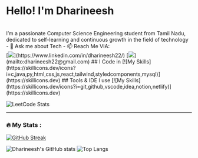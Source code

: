 # Hello! I'm Dharineesh
<br/>
I’m a passionate Computer Science Engineering student from Tamil Nadu, dedicated to self-learning and continuous growth in the field of technology
- 💬 Ask me about Tech
- 📫 Reach Me VIA:
 <br/>  [<img src="https://img.shields.io/badge/LinkedIn-0077B5?style=for-the-badge&logo=linkedin&logoColor=white" />](https://www.linkedin.com/in/dharineesh22/) [<img src="https://img.shields.io/badge/Gmail-D14836?style=for-the-badge&logo=gmail&logoColor=white" />](mailto:dharineesh22@gmail.com)
## I Code in
[![My Skills](https://skillicons.dev/icons?i=c,java,py,html,css,js,react,tailwind,styledcomponents,mysql)](https://skillicons.dev)
## Tools & IDE I use
[![My Skills](https://skillicons.dev/icons?i=git,github,vscode,idea,notion,netlify)](https://skillicons.dev)

<br>


![LeetCode Stats](https://leetcard.jacoblin.cool/Dharineeshcse?theme=dark&font=Roboto%20Flex&ext=heatmap)

---
### :fire: My Stats :

[![GitHub Streak](https://streak-stats.demolab.com?user=Dharineeshcse&theme=highcontrast&hide_border=true&border_radius=15)](https://git.io/streak-stats)

![Dharineesh's GitHub stats](https://github-readme-stats.vercel.app/api?username=Dharineeshcse&show_icons=true&theme=dark&hide_border=true) ![Top Langs](https://github-readme-stats.vercel.app/api/top-langs/?username=Dharineeshcse&layout=compact&theme=dark&hide_border=true)
